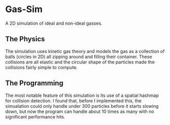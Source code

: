 # Gas-Sim
A 2D simulation of ideal and non-ideal gasses.

## The Physics
The simulation uses kinetic gas theory and models the gas as a collection of balls (circles in 2D) all zipping around and filling their container. 
These collisions are all elastic and the circular shape of the particles made the collisions fairly simple to compute.

## The Programming
The most notable feature of this simulation is its use of a spatial hashmap for collision detection. I found that, before I implemented this, 
the simualation could only handle under 300 particles before it starts slowing down, but now the program can handle about 10 times as many with 
no significant performance hits.
